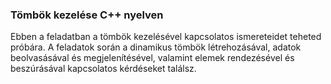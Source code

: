 ### Tömbök kezelése C++ nyelven

Ebben a feladatban a tömbök kezelésével kapcsolatos ismereteidet teheted próbára. A feladatok során a dinamikus tömbök létrehozásával, adatok beolvasásával és megjelenítésével, valamint elemek rendezésével és beszúrásával kapcsolatos kérdéseket találsz.
